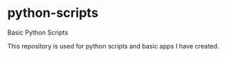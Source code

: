 # python-scripts
Basic Python Scripts

This repository is used for python scripts and basic apps I have created.
